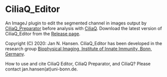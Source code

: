 # CiliaQ_Editor
An ImageJ plugin to edit the segmented channel in images output by [CiliaQ_Preparator](https://github.com/hansenjn/CiliaQ_Preparator) before analysis with [CiliaQ](https://github.com/hansenjn/CiliaQ). Download the latest version of CiliaQ_Editor from the [Release page](https://github.com/hansenjn/CiliaQ_Editor/releases).

Copyright (C) 2020: Jan N. Hansen. CiliaQ_Editor has been developed in the research group [Biophysical Imaging, Institute of Innate Immunity, Bonn, Germany](http://www.iii.uni-bonn.de/en/wachten_lab/).

How to use and cite CiliaQ Editor, CiliaQ Preparator, and CiliaQ? Please contact jan.hansen(at)uni-bonn.de.
